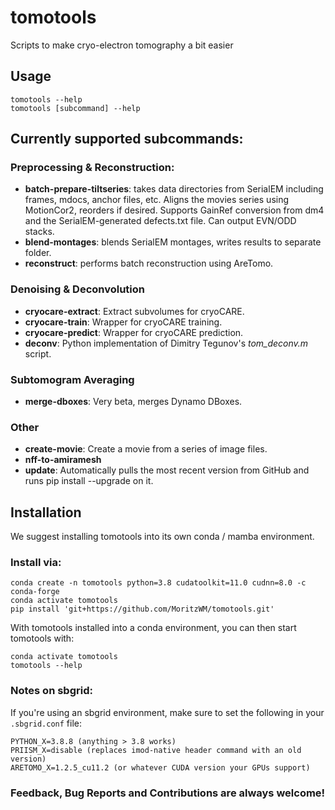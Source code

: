 # tomotools
Scripts to make cryo-electron tomography a bit easier

## Usage

```
tomotools --help
tomotools [subcommand] --help
```

## Currently supported subcommands:

### Preprocessing & Reconstruction:
- **batch-prepare-tiltseries**: takes data directories from SerialEM including frames, mdocs, anchor files, etc. Aligns the movies series using MotionCor2, reorders if desired. Supports GainRef conversion from dm4 and the SerialEM-generated defects.txt file. Can output EVN/ODD stacks.
- **blend-montages**: blends SerialEM montages, writes results to separate folder.
- **reconstruct**: performs batch reconstruction using AreTomo.

### Denoising & Deconvolution
- **cryocare-extract**: Extract subvolumes for cryoCARE.
- **cryocare-train**: Wrapper for cryoCARE training.
- **cryocare-predict**: Wrapper for cryoCARE prediction.
- **deconv**: Python implementation of Dimitry Tegunov's _tom_deconv.m_ script.

### Subtomogram Averaging
- **merge-dboxes**: Very beta, merges Dynamo DBoxes.

### Other
- **create-movie**: Create a movie from a series of image files.
- **nff-to-amiramesh**
- **update**: Automatically pulls the most recent version from GitHub and runs pip install --upgrade on it.

## Installation
We suggest installing tomotools into its own conda / mamba environment.

### Install via:
```
conda create -n tomotools python=3.8 cudatoolkit=11.0 cudnn=8.0 -c conda-forge
conda activate tomotools
pip install 'git+https://github.com/MoritzWM/tomotools.git'
```
With tomotools installed into a conda environment, you can then start tomotools with:
```
conda activate tomotools
tomotools --help
```
### Notes on sbgrid:
If you're using an sbgrid environment, make sure to set the following in your ```.sbgrid.conf``` file:

```
PYTHON_X=3.8.8 (anything > 3.8 works)
PRIISM_X=disable (replaces imod-native header command with an old version)
ARETOMO_X=1.2.5_cu11.2 (or whatever CUDA version your GPUs support)
```

### Feedback, Bug Reports and Contributions are always welcome!
